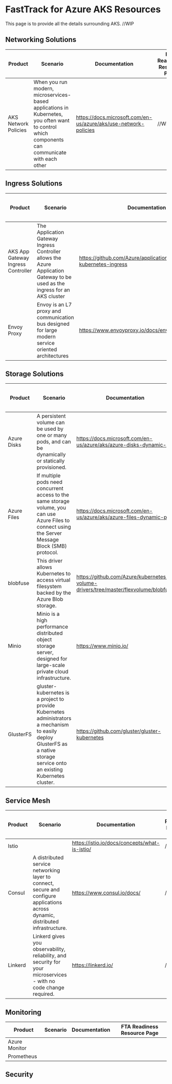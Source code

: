
# FastTrack for Azure AKS Resources 
This page is to provide all the details surrounding AKS. //WIP

## Networking Solutions
| Product | Scenario | Documentation | FTA Readiness Resource Page |
| ------------- | ------------- | ------------- | ------------- |
| AKS Network Policies | When you run modern, microservices-based applications in Kubernetes, you often want to control which components can communicate with each other | https://docs.microsoft.com/en-us/azure/aks/use-network-policies | //WIP |

## Ingress Solutions
| Product | Scenario | Documentation | FTA Readiness Resource Page |
| ------------- | ------------- | ------------- | ------------- |
| AKS App Gateway Ingress Controller | The Application Gateway Ingress Controller allows the Azure Application Gateway to be used as the ingress for an AKS cluster | https://github.com/Azure/application-gateway-kubernetes-ingress | //WIP |
| Envoy Proxy | Envoy is an L7 proxy and communication bus designed for large modern service oriented architectures | https://www.envoyproxy.io/docs/envoy/latest/intro/intro | //WIP |


## Storage Solutions
| Product | Scenario | Documentation | FTA Readiness Resource Page |
| ------------- | ------------- | ------------- | ------------- |
Azure Disks | A persistent volume can be used by one or many pods, and can be dynamically or statically provisioned. | https://docs.microsoft.com/en-us/azure/aks/azure-disks-dynamic-pv | //WIP |
Azure Files | If multiple pods need concurrent access to the same storage volume, you can use Azure Files to connect using the Server Message Block (SMB) protocol. | https://docs.microsoft.com/en-us/azure/aks/azure-files-dynamic-pv | //WIP |
blobfuse | This driver allows Kubernetes to access virtual filesystem backed by the Azure Blob storage. | https://github.com/Azure/kubernetes-volume-drivers/tree/master/flexvolume/blobfuse | //WIP |
Minio | Minio is a high performance distributed object storage server, designed for large-scale private cloud infrastructure. | https://www.minio.io/ | //WIP |
GlusterFS | gluster-kubernetes is a project to provide Kubernetes administrators a mechanism to easily deploy GlusterFS as a native storage service onto an existing Kubernetes cluster. | https://github.com/gluster/gluster-kubernetes | //WIP |

## Service Mesh
| Product | Scenario | Documentation | FTA Readiness Resource Page |
| ------------- | ------------- | ------------- | ------------- |
| Istio | | https://istio.io/docs/concepts/what-is-istio/ | //WIP |
| Consul | A distributed service networking layer to connect, secure and configure applications across dynamic, distributed infrastructure. | https://www.consul.io/docs/ | //WIP |
| Linkerd | Linkerd gives you observability, reliability, and security for your microservices - with no code change required. |  https://linkerd.io/  | //WIP |

## Monitoring
| Product | Scenario | Documentation | FTA Readiness Resource Page |
| ------------- | ------------- | ------------- | ------------- |
| Azure Monitor | | |
| Prometheus | | | 

## Security

